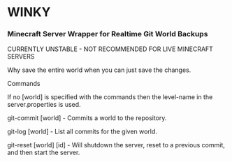 WINKY
========

### Minecraft Server Wrapper for Realtime Git World Backups ###

CURRENTLY UNSTABLE - NOT RECOMMENDED FOR LIVE MINECRAFT SERVERS

Why save the entire world when you can just save the changes.

Commands

If no [world] is specified with the commands then the level-name in the server.properties is used.

git-commit [world] - Commits a world to the repository.

git-log [world] - List all commits for the given world. 

git-reset [world] [id] - Will shutdown the server, reset to a previous commit, and then start the server.

  